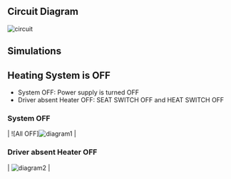 
## Circuit Diagram

![circuit](https://user-images.githubusercontent.com/94305490/144299123-c3373403-ebfe-46a9-a513-9caa222c3bf8.png)


## Simulations

## Heating System is OFF

* System OFF: Power supply is turned OFF
* Driver absent Heater OFF: SEAT SWITCH OFF and HEAT SWITCH OFF

### System OFF  


| ![All OFF]![diagram1](https://user-images.githubusercontent.com/94305490/144387091-29186dac-e62e-49d2-b0cf-0a436748cfdd.png) | 
### Driver absent Heater OFF 


| ![diagram2](https://user-images.githubusercontent.com/94305490/144387378-8361aeaa-bd47-4d3b-b39d-fd264c2a1863.png) |









